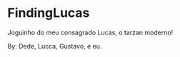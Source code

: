 # FindingLucas

Joguinho do meu consagrado Lucas, o tarzan moderno!

By: Dede, Lucca, Gustavo, e eu.
